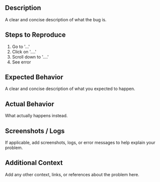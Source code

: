 ## Description  
A clear and concise description of what the bug is.

## Steps to Reproduce  
1. Go to '...'
2. Click on '....'
3. Scroll down to '....'
4. See error

## Expected Behavior  
A clear and concise description of what you expected to happen.

## Actual Behavior  
What actually happens instead.

## Screenshots / Logs  
If applicable, add screenshots, logs, or error messages to help explain your problem.

## Additional Context  
Add any other context, links, or references about the problem here.
